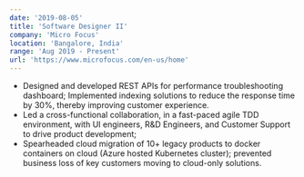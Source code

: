 ```yaml
---
date: '2019-08-05'
title: 'Software Designer II'
company: 'Micro Focus'
location: 'Bangalore, India'
range: 'Aug 2019 - Present'
url: 'https://www.microfocus.com/en-us/home'
---
```


- Designed and developed REST APIs for performance troubleshooting dashboard; Implemented indexing solutions to reduce the response time by 30%, thereby improving customer experience.
- Led a cross-functional collaboration, in a fast-paced agile TDD environment, with UI engineers, R&D Engineers, and Customer Support to drive product development;
- Spearheaded cloud migration of 10+ legacy products to docker containers on cloud (Azure hosted Kubernetes cluster); prevented business loss of key customers moving to cloud-only solutions.
